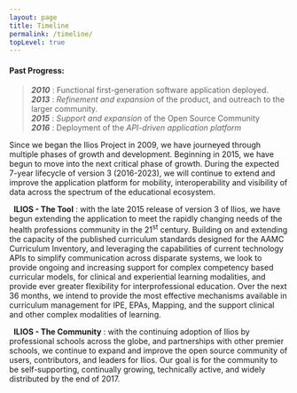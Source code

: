 ```yaml
---
layout: page
title: Timeline
permalink: /timeline/
topLevel: true
---
```

#### **Past Progress:**

> **_2010_** : Functional first-generation software application deployed.  
**_2013_** : *Refinement and expansion* of the product, and&nbsp;outreach to the larger community.  
**_2015_** : *Support and expansion* of the Open Source Community   
**_2016_** : Deployment of the *API-driven application platform*
&nbsp;

Since we began the Ilios Project in 2009, we have journeyed through multiple phases of growth and development. Beginning in 2015, we have begun to move into the next critical phase of growth. During the expected 7-year lifecycle of version 3 (2016-2023), we will continue to extend and improve the application platform for mobility, interoperability and visibility of data across the spectrum of the educational ecosystem.

&nbsp; **ILIOS - The Tool** : with the late 2015 release of version 3 of Ilios, we have begun extending the application to meet the rapidly changing needs of the health professions community in the 21<sup>st</sup> century. Building on and extending the capacity of the published curriculum standards designed for the AAMC Curriculum Inventory, and leveraging the capabilities of current technology APIs to simplify communication across disparate systems, we look to provide ongoing and increasing support for complex competency based curricular models, for clinical and experiential learning modalities, and provide ever greater flexibility for interprofessional education. Over the next 36 months, we intend to provide the most effective mechanisms available in curriculum management for IPE, EPAs, Mapping, and the support clinical and other complex modalities of learning.

&nbsp; **ILIOS - The Community** : with the continuing adoption of Ilios by professional schools across the globe, and partnerships with other premier schools, we continue to expand and improve the open source community of users, contributors, and leaders for Ilios. Our goal is for the community to be self-supporting, continually growing, technically active, and widely distributed by the end of 2017.

&nbsp;
